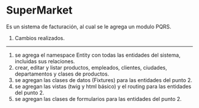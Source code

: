 SuperMarket
========================

Es un sistema de facturación, al cual se le agrega un modulo PQRS.


1) Cambios realizados.
----------------------------------

1. se agrega el namespace Entity con todas las entidades del sistema, incluidas sus relaciones.
2. crear, editar y listar productos, empleados, clientes, ciudades, departamentos y clases de productos.
3. se agregan las clases de datos (Fixtures) para las entidades del punto 2.
4. se agregan las vistas (twig y html básico) y el routing para las entidades del punto 2.
5. se agregan las clases de formularios para las entidades del punto 2.